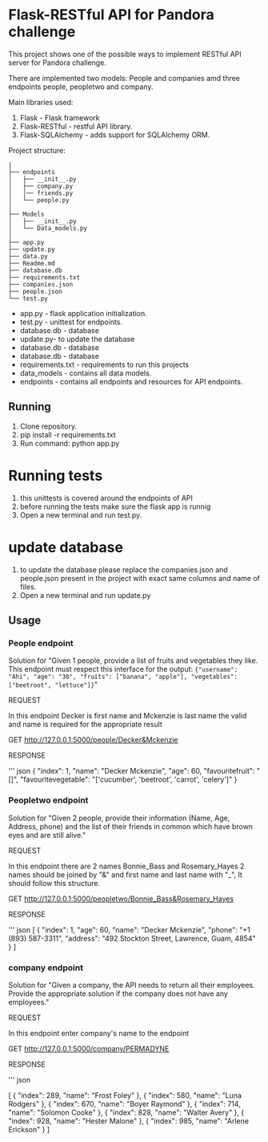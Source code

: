 # Flask-RESTful API for Pandora challenge 

This project shows one of the possible ways to implement RESTful API server for Pandora challenge.

There are implemented two models: People and companies amd three endpoints people, peopletwo and company.

Main libraries used:
1. Flask - Flask framework
2. Flask-RESTful - restful API library.
3. Flask-SQLAlchemy - adds support for SQLAlchemy ORM.

Project structure:
```
|
├── endpoints
│   ├── __init__.py
│   ├── company.py
│   │── friends.py
│   └── people.py
│
├── Models
│   ├── __init__.py
│   └── Data_models.py
│
├── app.py
├── update.py
├── data.py
├── Readme.md
├── database.db
├── requirements.txt
├── companies.json
├── people.json
└── test.py
```


* app.py - flask application initialization.
* test.py - unittest for endpoints.
* database.db - database 
* update.py-  to update the database 
* database.db - database 
* database.db - database 
* requirements.txt  - requirements to run this projects 
* data_models - contains all data models.
* endpoints - contains all endpoints and resources for API endpoints.

## Running 

1. Clone repository.
2. pip install -r requirements.txt
3. Run command: python app.py

# Running tests
1. this unittests is covered around the endpoints of API
2. before running the tests make sure the flask app is runnig 
3. Open a new terminal and run test.py. 

# update database
1. to update the database please replace the companies.json and people.json present in the project with exact same columns and name of files.
2. Open a new terminal and run update.py

## Usage



### People endpoint

Solution for "Given 1 people, provide a list of fruits and vegetables they like. This endpoint must respect this interface for the output: `{"username": "Ahi", "age": "30", "fruits": ["banana", "apple"], "vegetables": ["beetroot", "lettuce"]}`"

REQUEST

In this endpoint Decker is first name and Mckenzie is last name the valid and name is required for the appropriate result

GET  http://127.0.0.1:5000/people/Decker&Mckenzie 

RESPONSE 

''' json
{
    "index": 1,
    "name": "Decker Mckenzie",
    "age": 60,
    "favouritefruit": "[]",
    "favouritevegetable": "['cucumber', 'beetroot', 'carrot', 'celery']"
}



### Peopletwo endpoint

Solution for "Given 2 people, provide their information (Name, Age, Address, phone) and the list of their friends in common which have brown eyes and are still alive."

REQUEST

In this endpoint there are 2 names Bonnie_Bass and Rosemary_Hayes 2 names should be joined by "&" and first name and last name with "_", It should follow this structure. 

GET http://127.0.0.1:5000/peopletwo/Bonnie_Bass&Rosemary_Hayes


RESPONSE 

''' json
[
    {
        "index": 1,
        "age": 60,
        "name": "Decker Mckenzie",
        "phone": "+1 (893) 587-3311",
        "address": "492 Stockton Street, Lawrence, Guam, 4854"
    }
]


### company endpoint

Solution for "Given a company, the API needs to return all their employees. Provide the appropriate solution if the company does not have any employees."

REQUEST

In this endpoint enter company's name to the endpoint

GET http://127.0.0.1:5000/company/PERMADYNE

RESPONSE 

''' json

[
    {
        "index": 289,
        "name": "Frost Foley"
    },
    {
        "index": 580,
        "name": "Luna Rodgers"
    },
    {
        "index": 670,
        "name": "Boyer Raymond"
    },
    {
        "index": 714,
        "name": "Solomon Cooke"
    },
    {
        "index": 828,
        "name": "Walter Avery"
    },
    {
        "index": 928,
        "name": "Hester Malone"
    },
    {
        "index": 985,
        "name": "Arlene Erickson"
    }
]

